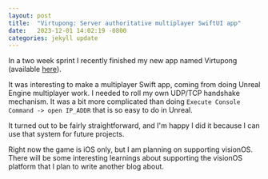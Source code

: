 ```yaml
---
layout: post
title:  "Virtupong: Server authoritative multiplayer SwiftUI app"
date:   2023-12-01 14:02:19 -0800
categories: jekyll update
---
```

In a two week sprint I recently finished my new app named Virtupong (available [here](https://apps.apple.com/eg/app/virtupong/id6468917351)).

It was interesting to make a multiplayer Swift app, coming from doing Unreal Engine multiplayer work. I needed to roll my own UDP/TCP handshake mechanism. It was a bit more complicated than doing `Execute Console Command -> open IP_ADDR` that is so easy to do in Unreal.

It turned out to be fairly straightforward, and I'm happy I did it because I can use that system for future projects.

Right now the game is iOS only, but I am planning on supporting visionOS. There will be some interesting learnings about supporting the visionOS platform that I plan to write another blog about.
